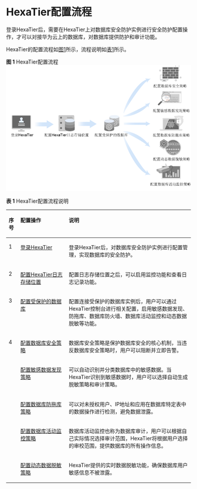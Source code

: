 # HexaTier配置流程<a name="ZH-CN_TOPIC_0111166458"></a>

登录HexaTier后，需要在HexaTier上对数据库安全防护实例进行安全防护配置操作，才可以对接华为云上的数据库，对数据库提供防护和审计功能。

HexaTier的配置流程如[图1](#fig18350802165225)所示，流程说明如[表1](#table443217583618)所示。

**图 1**  HexaTier配置流程<a name="fig18350802165225"></a>  
![](figures/HexaTier配置流程.png "HexaTier配置流程")

**表 1**  HexaTier配置流程说明

<a name="table443217583618"></a>
<table><thead align="left"><tr id="row143210517368"><th class="cellrowborder" valign="top" width="6.360636063606361%" id="mcps1.2.4.1.1"><p id="p243211514369"><a name="p243211514369"></a><a name="p243211514369"></a>序号</p>
</th>
<th class="cellrowborder" valign="top" width="26.162616261626166%" id="mcps1.2.4.1.2"><p id="p10432145183617"><a name="p10432145183617"></a><a name="p10432145183617"></a>配置操作</p>
</th>
<th class="cellrowborder" valign="top" width="67.47674767476747%" id="mcps1.2.4.1.3"><p id="p144326520369"><a name="p144326520369"></a><a name="p144326520369"></a>说明</p>
</th>
</tr>
</thead>
<tbody><tr id="row1943217515366"><td class="cellrowborder" valign="top" width="6.360636063606361%" headers="mcps1.2.4.1.1 "><p id="p4432175193615"><a name="p4432175193615"></a><a name="p4432175193615"></a>1</p>
</td>
<td class="cellrowborder" valign="top" width="26.162616261626166%" headers="mcps1.2.4.1.2 "><p id="p1543216553611"><a name="p1543216553611"></a><a name="p1543216553611"></a><a href="登录HexaTier.md">登录HexaTier</a></p>
</td>
<td class="cellrowborder" valign="top" width="67.47674767476747%" headers="mcps1.2.4.1.3 "><p id="p123215550392"><a name="p123215550392"></a><a name="p123215550392"></a>登录HexaTier后，对数据库安全防护实例进行配置管理，实现数据库的安全防护。</p>
</td>
</tr>
<tr id="row14423186183810"><td class="cellrowborder" valign="top" width="6.360636063606361%" headers="mcps1.2.4.1.1 "><p id="p144239614388"><a name="p144239614388"></a><a name="p144239614388"></a>2</p>
</td>
<td class="cellrowborder" valign="top" width="26.162616261626166%" headers="mcps1.2.4.1.2 "><p id="p184232615387"><a name="p184232615387"></a><a name="p184232615387"></a><a href="配置HexaTier日志存储位置.md">配置HexaTier日志存储位置</a></p>
</td>
<td class="cellrowborder" valign="top" width="67.47674767476747%" headers="mcps1.2.4.1.3 "><p id="p11423206133810"><a name="p11423206133810"></a><a name="p11423206133810"></a>配置日志存储位置之后，可以启用监控功能和查看日志记录功能。</p>
</td>
</tr>
<tr id="row695902133817"><td class="cellrowborder" valign="top" width="6.360636063606361%" headers="mcps1.2.4.1.1 "><p id="p129601821386"><a name="p129601821386"></a><a name="p129601821386"></a>3</p>
</td>
<td class="cellrowborder" valign="top" width="26.162616261626166%" headers="mcps1.2.4.1.2 "><p id="p109608283813"><a name="p109608283813"></a><a name="p109608283813"></a><a href="配置受保护的数据库.md">配置受保护的数据库</a></p>
</td>
<td class="cellrowborder" valign="top" width="67.47674767476747%" headers="mcps1.2.4.1.3 "><p id="p49601921380"><a name="p49601921380"></a><a name="p49601921380"></a>配置连接受保护的数据库实例后，用户可以通过HexaTier控制台进行相关配置，启用敏感数据发现、防拖库、数据库防火墙、数据库活动监控和动态数据脱敏等功能。</p>
</td>
</tr>
<tr id="row1539171014387"><td class="cellrowborder" rowspan="5" valign="top" width="6.360636063606361%" headers="mcps1.2.4.1.1 "><p id="p12390102381"><a name="p12390102381"></a><a name="p12390102381"></a>4</p>
</td>
<td class="cellrowborder" valign="top" width="26.162616261626166%" headers="mcps1.2.4.1.2 "><p id="p1112145916187"><a name="p1112145916187"></a><a name="p1112145916187"></a><a href="数据库安全策略简介.md">配置数据库安全策略</a></p>
</td>
<td class="cellrowborder" valign="top" width="67.47674767476747%" headers="mcps1.2.4.1.3 "><p id="p16327204981815"><a name="p16327204981815"></a><a name="p16327204981815"></a>数据库安全策略是保护数据库安全的核心机制，当违反数据库安全策略时，用户可以阻断并立即告警。</p>
</td>
</tr>
<tr id="row11501104718186"><td class="cellrowborder" valign="top" headers="mcps1.2.4.1.1 "><p id="p25191013121914"><a name="p25191013121914"></a><a name="p25191013121914"></a><a href="敏感数据发现策略简介.md">配置敏感数据发现策略</a></p>
</td>
<td class="cellrowborder" valign="top" headers="mcps1.2.4.1.2 "><p id="p5501247121814"><a name="p5501247121814"></a><a name="p5501247121814"></a>可以自动识别并分类数据库中的敏感数据。当HexaTier识别到敏感数据时，用户可以选择自动生成脱敏策略和审计策略。</p>
</td>
</tr>
<tr id="row24472431914"><td class="cellrowborder" valign="top" headers="mcps1.2.4.1.1 "><p id="p813510247196"><a name="p813510247196"></a><a name="p813510247196"></a><a href="数据库防拖库策略简介.md">配置数据库防拖库策略</a></p>
</td>
<td class="cellrowborder" valign="top" headers="mcps1.2.4.1.2 "><p id="p4447184191913"><a name="p4447184191913"></a><a name="p4447184191913"></a>可以对未授权用户、IP地址和应用在数据库特定表中的数据操作进行检测，避免数据泄露。</p>
</td>
</tr>
<tr id="row149741016181920"><td class="cellrowborder" valign="top" headers="mcps1.2.4.1.1 "><p id="p2863632171912"><a name="p2863632171912"></a><a name="p2863632171912"></a><a href="数据库活动监控策略简介.md">配置数据库活动监控策略</a></p>
</td>
<td class="cellrowborder" valign="top" headers="mcps1.2.4.1.2 "><p id="p69758163191"><a name="p69758163191"></a><a name="p69758163191"></a>数据库活动监控也称为数据库审计，用户可以根据自己实际情况选择审计范围，HexaTier将根据用户选择的审校范围，提供数据库的所有操作信息。</p>
</td>
</tr>
<tr id="row912122761910"><td class="cellrowborder" valign="top" headers="mcps1.2.4.1.1 "><p id="p5402434181913"><a name="p5402434181913"></a><a name="p5402434181913"></a><a href="动态数据脱敏策略简介.md">配置动态数据脱敏策略</a></p>
</td>
<td class="cellrowborder" valign="top" headers="mcps1.2.4.1.2 "><p id="p17122202711193"><a name="p17122202711193"></a><a name="p17122202711193"></a>HexaTier提供的实时数据脱敏功能，确保数据库用户敏感信息不被泄露。</p>
</td>
</tr>
</tbody>
</table>

